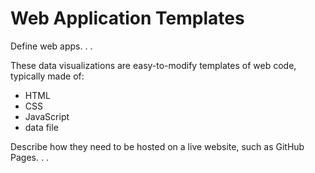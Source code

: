 # Web Application Templates

Define web apps. .  .

These data visualizations are easy-to-modify templates of web code, typically made of:
- HTML
- CSS
- JavaScript
- data file

Describe how they need to be hosted on a live website, such as GitHub Pages. . . 
